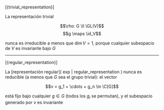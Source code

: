 [{trivial_representation}]

La representación trivial

$$\rho: G \ll \GL(V)$$
$$g \maps \id_V$$

nunca es irreducible a menos que $\dim V=1$, porque cualquier subespacio de $V$ es invariante bajo $G$

---

[{regular_representation}]

La [representación regular]( exp | regular_representation ) nunca es reducible (a menos que $G$ sea el grupo trivial): el vector

$$v = g_1 + \cdots + g_n \in \C[G]$$

está fijo bajo cualquier $g\in G$ (todos los $g_i$ se permutan), y el subespacio generado por $v$ es invariante